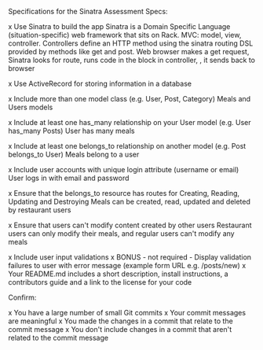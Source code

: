Specifications for the Sinatra Assessment
Specs:

 x Use Sinatra to build the app
    Sinatra is a Domain Specific Language (situation-specific) web framework that sits on Rack. MVC: model, view, controller. Controllers define an HTTP method using the sinatra routing DSL provided by methods like get and post. Web browser makes a get request, Sinatra looks for route, runs code in the block in controller, , it sends back to browser

 x Use ActiveRecord for storing information in a database

 x Include more than one model class (e.g. User, Post, Category)
    Meals and Users models

 x Include at least one has_many relationship on your User model (e.g. User has_many Posts)
    User has many meals

 x Include at least one belongs_to relationship on another model (e.g. Post belongs_to User)
    Meals belong to a user

 x Include user accounts with unique login attribute (username or email)
    User logs in with email and password

 x Ensure that the belongs_to resource has routes for Creating, Reading, Updating and Destroying
    Meals can be created, read, updated and deleted by restaurant users

 x Ensure that users can't modify content created by other users
    Restaurant users can only modify their meals, and regular users can't modify any meals

 x Include user input validations
 x BONUS - not required - Display validation failures to user with error message (example form URL e.g. /posts/new)
 x Your README.md includes a short description, install instructions, a contributors guide and a link to the license for your code

Confirm:

 x You have a large number of small Git commits
 x Your commit messages are meaningful
 x You made the changes in a commit that relate to the commit message
 x You don't include changes in a commit that aren't related to the commit message
